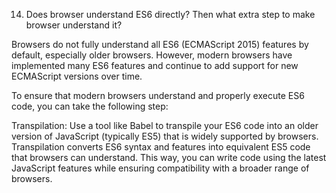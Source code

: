 14. Does browser understand ES6 directly? Then what extra step to make browser understand it?



Browsers do not fully understand all ES6 (ECMAScript 2015) features by default, especially older browsers. However, modern browsers have implemented many ES6 features and continue to add support for new ECMAScript versions over time.

To ensure that modern browsers understand and properly execute ES6 code, you can take the following step:

Transpilation: Use a tool like Babel to transpile your ES6 code into an older version of JavaScript (typically ES5) that is widely supported by browsers. Transpilation converts ES6 syntax and features into equivalent ES5 code that browsers can understand. This way, you can write code using the latest JavaScript features while ensuring compatibility with a broader range of browsers.